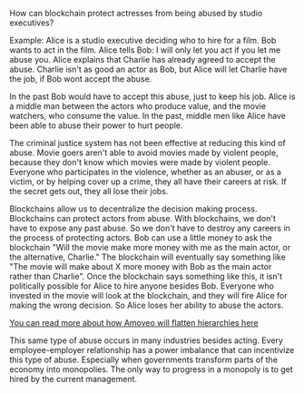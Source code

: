 How can blockchain protect actresses from being abused by studio executives?

Example:
Alice is a studio executive deciding who to hire for a film.
Bob wants to act in the film.
Alice tells Bob: I will only let you act if you let me abuse you.
Alice explains that Charlie has already agreed to accept the abuse.
Charlie isn't as good an actor as Bob, but Alice will let Charlie have the job, if Bob wont accept the abuse.

In the past Bob would have to accept this abuse, just to keep his job.
Alice is a middle man between the actors who produce value, and the movie watchers, who consume the value.
In the past, middle men like Alice have been able to abuse their power to hurt people.

The criminal justice system has not been effective at reducing this kind of abuse.
Movie goers aren't able to avoid movies made by violent people, because they don't know which movies were made by violent people.
Everyone who participates in the violence, whether as an abuser, or as a victim, or by helping cover up a crime, they all have their careers at risk. If the secret gets out, they all lose their jobs.

Blockchains allow us to decentralize the decision making process.
Blockchains can protect actors from abuse.
With blockchains, we don't have to expose any past abuse.
So we don't have to destroy any careers in the process of protecting actors.
Bob can use a little money to ask the blockchain "Will the movie make more money with me as the main actor, or the alternative, Charlie."
The blockchain will eventually say something like "The movie will make about X more money with Bob as the main actor rather than Charlie".
Once the blockchain says something like this, it isn't politically possible for Alice to hire anyone besides Bob.
Everyone who invested in the movie will look at the blockchain, and they will fire Alice for making the wrong decision.
So Alice loses her ability to abuse the actors.

[You can read more about how Amoveo will flatten hierarchies here](/docs/use-cases-and-ideas/flat_hierarchy.md)

This same type of abuse occurs in many industries besides acting.
Every employee-employer relationship has a power imbalance that can incentivize this type of abuse.
Especially when governments transform parts of the economy into monopolies.
The only way to progress in a monopoly is to get hired by the current management.
